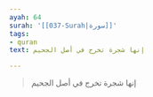 ```yaml
---
ayah: 64
surah: '[[037-Surah|سورة]]'
tags:
- quran
text: إنها شجرة تخرج في أصل الجحيم

---
```

> إنها شجرة تخرج في أصل الجحيم
